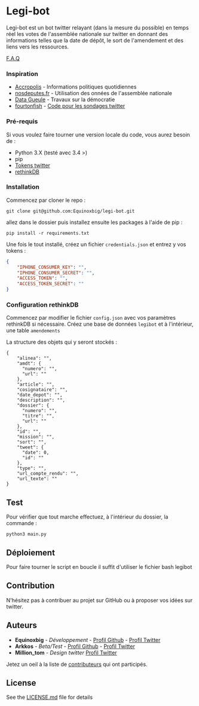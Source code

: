 # Legi-bot

Legi-bot est un bot twitter relayant (dans la mesure du possible) en temps réel les votes de l'assemblée nationale sur twitter
en donnant des informations telles que la date de dépôt, le sort de l'amendement et des liens vers les ressources.

[F.A.Q](https://github.com/Equinoxbig/legi-bot/wiki/F.A.Q)

### Inspiration

* [Accropolis](https://accropolis.fr) - Informations politiques quotidiennes
* [nosdeputes.fr](https://nosdeputes.fr) - Utilisation des onnées de l'assemblée nationale
* [Data Gueule](https://www.youtube.com/user/datagueule) - Travaux sur la démocratie
* [fourtonfish](https://github.com/fourtonfish) - [Code pour les sondages twitter](https://gist.github.com/fourtonfish/5ac885e5e13e6ca33dca9f8c2ef1c46e)

### Pré-requis

Si vous voulez faire tourner une version locale du code, vous aurez besoin de :
* Python 3.X (testé avec 3.4 >)
* pip
* [Tokens twitter](https://gist.github.com/Equinoxbig/99d25d2208ce3a476b49ac5000b07877)
* [rethinkDB](https://rethinkdb.com/docs/guide/python/)

### Installation

Commencez par cloner le repo :
```
git clone git@github.com:Equinoxbig/legi-bot.git
```
allez dans le dossier puis
installez ensuite les packages à l'aide de pip :
```
pip install -r requirements.txt
```

Une fois le tout installé, créez un fichier `credentials.json` et entrez y vos tokens :
```json
{
    "IPHONE_CONSUMER_KEY": "",
    "IPHONE_CONSUMER_SECRET": "",
    "ACCESS_TOKEN": "",
    "ACCESS_TOKEN_SECRET": ""
}
```

### Configuration rethinkDB

Commencez par modifier le fichier `config.json` avec vos paramètres rethinkDB si nécessaire.
Créez une base de données `legibot` et à l'intérieur, une table `amendements`

La structure des objets qui y seront stockés :
```
{
    "alinea": "",
    "amdt": {
      "numero": "",
      "url": ""
    },
    "article": "",
    "cosignataire": "",
    "date_depot": "",
    "description": "",
    "dossier": {
      "numero": "",
      "titre": "",
      "url": ""
    },
    "id": "",
    "mission": "",
    "sort": "",
    "tweet": {
      "date": 0,
      "id": ""
    },
    "type": "",
    "url_compte_rendu": "",
    "url_texte": ""
}
```

## Test

Pour vérifier que tout marche effectuez, à l'intérieur du dossier, la commande :
```
python3 main.py
```

## Déploiement

Pour faire tourner le script en boucle il suffit d'utiliser le fichier bash legibot

## Contribution

N'hésitez pas à contribuer au projet sur GitHub ou à proposer vos idées sur twitter.

## Auteurs

* **Equinoxbig** - *Développement* - [Profil Github](https://github.com/Equinoxbig) - [Profil Twitter](https://twitter.com/Equinoxbig)
* **Arkkos** - *Beta/Test* - [Profil Github](https://github.com/Arkkos) - [Profil Twitter](https://twitter.com/Arkkos1)
* **Million_tom** - *Design twitter* [Profil Twitter](https://twitter.com/million_tom)

Jetez un oeil à la liste de [contributeurs](https://github.com/Equinoxbig/legi-bot/contributors) qui ont participés.

## License

See the [LICENSE.md](LICENSE.md) file for details